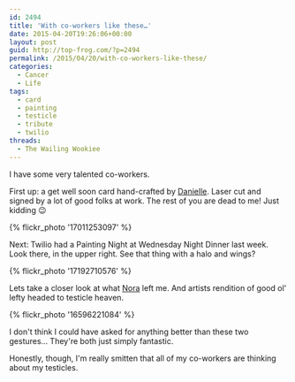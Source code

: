 ```yaml
---
id: 2494
title: 'With co-workers like these…'
date: 2015-04-20T19:26:06+00:00
layout: post
guid: http://top-frog.com/?p=2494
permalink: /2015/04/20/with-co-workers-like-these/
categories:
  - Cancer
  - Life
tags:
  - card
  - painting
  - testicle
  - tribute
  - twilio
threads:
  - The Wailing Wookiee
---
```

I have some very talented co-workers.

First up: a get well soon card hand-crafted by [Danielle](https://twitter.com/tsunamino). Laser cut and signed by a lot of good folks at work. The rest of you are dead to me! Just kidding 😉

{% flickr_photo '17011253097' %} 

Next: Twilio had a Painting Night at Wednesday Night Dinner last week. Look there, in the upper right. See that thing with a halo and wings?

{% flickr_photo '17192710576' %} 

Lets take a closer look at what [Nora](https://twitter.com/noramckinnell) left me. And artists rendition of good ol' lefty headed to testicle heaven.

{% flickr_photo '16596221084' %} 

I don't think I could have asked for anything better than these two gestures&hellip; They're both just simply fantastic.

Honestly, though, I'm really smitten that all of my co-workers are thinking about my testicles.
